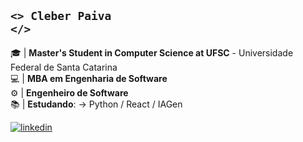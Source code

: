 ## <code><>   Cleber Paiva   </></code>



🎓 | **Master's Student in Computer Science at UFSC** - Universidade Federal de Santa Catarina<br>
:computer: | **MBA em Engenharia de Software** <br>
:gear: | **Engenheiro de Software** <br>
📚 | **Estudando**: -> Python / React / IAGen <br>

[![linkedin](https://img.shields.io/badge/LinkedIn-0077B5?style=for-the-badge&logo=linkedin&logoColor=white)](https://www.linkedin.com/in/cl%C3%A9ber-paiva-48988016a/)
<br><br>
